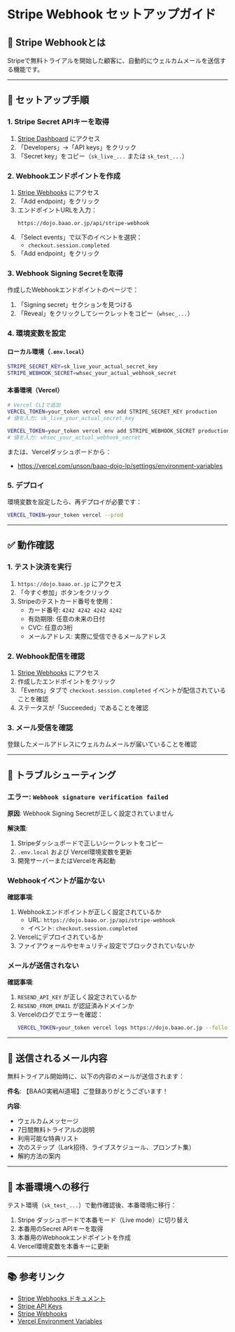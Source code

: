 # Stripe Webhook セットアップガイド

## 📧 Stripe Webhookとは

Stripeで無料トライアルを開始した顧客に、自動的にウェルカムメールを送信する機能です。

---

## 🚀 セットアップ手順

### 1. Stripe Secret APIキーを取得

1. [Stripe Dashboard](https://dashboard.stripe.com/apikeys) にアクセス
2. 「Developers」→「API keys」をクリック
3. 「Secret key」をコピー（`sk_live_...` または `sk_test_...`）

### 2. Webhookエンドポイントを作成

1. [Stripe Webhooks](https://dashboard.stripe.com/webhooks) にアクセス
2. 「Add endpoint」をクリック
3. エンドポイントURLを入力：
   ```
   https://dojo.baao.or.jp/api/stripe-webhook
   ```
4. 「Select events」で以下のイベントを選択：
   - `checkout.session.completed`
5. 「Add endpoint」をクリック

### 3. Webhook Signing Secretを取得

作成したWebhookエンドポイントのページで：
1. 「Signing secret」セクションを見つける
2. 「Reveal」をクリックしてシークレットをコピー（`whsec_...`）

### 4. 環境変数を設定

#### ローカル環境（`.env.local`）

```bash
STRIPE_SECRET_KEY=sk_live_your_actual_secret_key
STRIPE_WEBHOOK_SECRET=whsec_your_actual_webhook_secret
```

#### 本番環境（Vercel）

```bash
# Vercel CLIで追加
VERCEL_TOKEN=your_token vercel env add STRIPE_SECRET_KEY production
# 値を入力: sk_live_your_actual_secret_key

VERCEL_TOKEN=your_token vercel env add STRIPE_WEBHOOK_SECRET production
# 値を入力: whsec_your_actual_webhook_secret
```

または、Vercelダッシュボードから：
- https://vercel.com/unson/baao-dojo-lp/settings/environment-variables

### 5. デプロイ

環境変数を設定したら、再デプロイが必要です：

```bash
VERCEL_TOKEN=your_token vercel --prod
```

---

## ✅ 動作確認

### 1. テスト決済を実行

1. `https://dojo.baao.or.jp` にアクセス
2. 「今すぐ参加」ボタンをクリック
3. Stripeのテストカード番号を使用：
   - カード番号: `4242 4242 4242 4242`
   - 有効期限: 任意の未来の日付
   - CVC: 任意の3桁
   - メールアドレス: 実際に受信できるメールアドレス

### 2. Webhook配信を確認

1. [Stripe Webhooks](https://dashboard.stripe.com/webhooks) にアクセス
2. 作成したエンドポイントをクリック
3. 「Events」タブで `checkout.session.completed` イベントが配信されていることを確認
4. ステータスが「Succeeded」であることを確認

### 3. メール受信を確認

登録したメールアドレスにウェルカムメールが届いていることを確認

---

## 🔧 トラブルシューティング

### エラー: `Webhook signature verification failed`

**原因**: Webhook Signing Secretが正しく設定されていません

**解決策**:
1. Stripeダッシュボードで正しいシークレットをコピー
2. `.env.local` および Vercel環境変数を更新
3. 開発サーバーまたはVercelを再起動

### Webhookイベントが届かない

**確認事項**:
1. Webhookエンドポイントが正しく設定されているか
   - URL: `https://dojo.baao.or.jp/api/stripe-webhook`
   - イベント: `checkout.session.completed`
2. Vercelにデプロイされているか
3. ファイアウォールやセキュリティ設定でブロックされていないか

### メールが送信されない

**確認事項**:
1. `RESEND_API_KEY` が正しく設定されているか
2. `RESEND_FROM_EMAIL` が認証済みドメインか
3. Vercelのログでエラーを確認：
   ```bash
   VERCEL_TOKEN=your_token vercel logs https://dojo.baao.or.jp --follow
   ```

---

## 📨 送信されるメール内容

無料トライアル開始時に、以下の内容のメールが送信されます：

**件名**: 【BAAO実戦AI道場】ご登録ありがとうございます！

**内容**:
- ウェルカムメッセージ
- 7日間無料トライアルの説明
- 利用可能な特典リスト
- 次のステップ（Lark招待、ライブスケジュール、プロンプト集）
- 解約方法の案内

---

## 🔐 本番環境への移行

テスト環境（`sk_test_...`）で動作確認後、本番環境に移行：

1. Stripe ダッシュボードで本番モード（Live mode）に切り替え
2. 本番用のSecret APIキーを取得
3. 本番用のWebhookエンドポイントを作成
4. Vercel環境変数を本番キーに更新

---

## 📚 参考リンク

- [Stripe Webhooks ドキュメント](https://stripe.com/docs/webhooks)
- [Stripe API Keys](https://dashboard.stripe.com/apikeys)
- [Stripe Webhooks](https://dashboard.stripe.com/webhooks)
- [Vercel Environment Variables](https://vercel.com/docs/concepts/projects/environment-variables)
